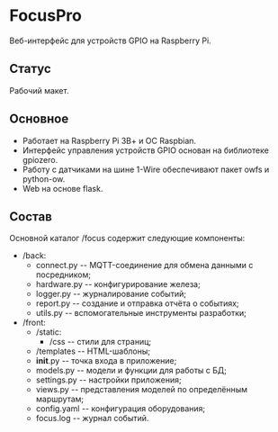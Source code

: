 # FocusPro

Веб-интерфейс для устройств GPIO на Raspberry Pi.

## Статус

Рабочий макет.

## Основное

- Работает на Raspberry Pi 3В+ и ОС Raspbian.
- Интерфейс управления устройств GPIO основан на библиотеке gpiozero.
- Работу с датчиками на шине 1-Wire обеспечивают пакет owfs и python-ow.
- Web на основе flask.

## Состав

Основной каталог /focus содержит следующие компоненты:
- /back:
  - connect.py -- MQTT-соединение для обмена данными с посредником;
  - hardware.py -- конфигурирование железа;
  - logger.py -- журналирование событий;
  - report.py -- создание и отправка отчёта о событиях;
  - utils.py -- вспомогательные инструменты разработки;
- /front:
  - /static:
    - /css -- стили для страниц;
  - /templates -- HTML-шаблоны;
  - __init__.py -- точка входа в приложение;
  - models.py -- модели и функции для работы с БД;
  - settings.py -- настройки приложения;
  - views.py -- представления моделей по определённым маршрутам;
  - config.yaml -- конфигурация оборудования;
  - focus.log -- журнал событий.
